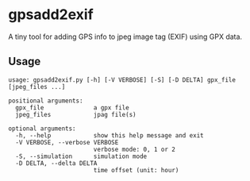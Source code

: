 # gpsadd2exif
A tiny tool for adding GPS info to jpeg image tag (EXIF) using GPX data.

## Usage
```
usage: gpsadd2exif.py [-h] [-V VERBOSE] [-S] [-D DELTA] gpx_file [jpeg_files ...]

positional arguments:
  gpx_file              a gpx file
  jpeg_files            jpag file(s)

optional arguments:
  -h, --help            show this help message and exit
  -V VERBOSE, --verbose VERBOSE
                        verbose mode: 0, 1 or 2
  -S, --simulation      simulation mode
  -D DELTA, --delta DELTA
                        time offset (unit: hour)
```
